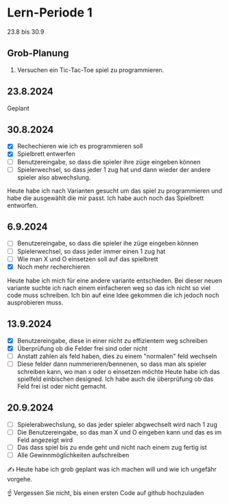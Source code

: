 # Lern-Periode 1

23.8 bis 30.9

## Grob-Planung

1.  Versuchen ein Tic-Tac-Toe spiel zu programmieren. 


## 23.8.2024

Geplant 

## 30.8.2024

- [x] Rechechieren wie ich es programmieren soll
- [x] Spielbrett entwerfen
- [ ] Benutzereingabe, so dass die spieler ihre züge eingeben können
- [ ] Spielerwechsel, so dass jeder 1 zug hat und dann wieder der andere spieler also abwechslung.

 Heute habe ich nach Varianten gesucht um das spiel zu programmieren und habe die ausgewählt die mir passt. Ich        habe auch noch das Spielbrett entworfen.

## 6.9.2024
- [ ] Benutzereingabe, so dass die spieler ihe züge eingeben können
- [ ] Spielerwechsel, so dass jeder immer einen 1 zug hat
- [ ]  Wie man X und O einsetzen soll auf das spielbrett
- [x]  Noch mehr recherchieren

Heute habe ich mich für eine andere variante entschieden. Bei dieser neuen variante suchte ich nach einem einfacheren weg so das ich nicht so viel code muss schreiben. Ich bin auf eine Idee gekommen die ich jedoch noch ausprobieren muss.

## 13.9.2024
- [x] Benutzereingabe, diese in einer nicht zu effizientem weg schreiben
- [x] Überprüfung ob die Felder frei sind oder nicht
- [ ] Anstatt zahlen als feld haben, dies zu einem "normalen" feld wechseln
- [ ] Diese felder dann nummerieren/bennenen, so dass man als spieler schreiben kann, wo man x oder o einsetzen möchte
Heute habe ich das spielfeld einbischen designed. Ich habe auch die überprüfung ob das Feld frei ist oder nicht gemacht.

## 20.9.2024
- [ ] Spielerabwechslung, so das jeder spieler abgwechselt wird nach 1 zug
- [ ] Die Benutzereingabe, so das man X und O eingeben kann und das es im Feld angezeigt wird
- [ ] Das dass spiel bis zu ende geht und nicht nach einem zug fertig ist
- [ ]  Alle Gewinnmöglichkeiten aufschreiben
      
✍️ Heute habe ich grob geplant was ich machen will und wie ich ungefähr vorgehe. 

☝️ Vergessen Sie nicht, bis einen ersten Code auf github hochzuladen
